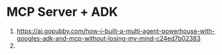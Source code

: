 # MCP Server + ADK
1. https://ai.gopubby.com/how-i-built-a-multi-agent-powerhouse-with-googles-adk-and-mcp-without-losing-my-mind-c24ed7b02383
2. 